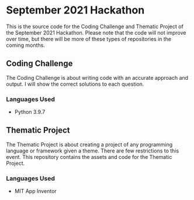 # September 2021 Hackathon
This is the source code for the Coding Challenge and Thematic Project of the September 2021 Hackathon. Please note that the code will not improve over time, but there will be more of these types of repositories in the coming months.

## Coding Challenge

The Coding Challenge is about writing code with an accurate approach and output. I will show the correct solutions to each question.

### Languages Used
* Python 3.9.7

## Thematic Project

The Thematic Project is about creating a project of any programming language or framework given a theme. There are few restrictions to this event. This repository contains the assets and code for the Thematic Project.

### Languages Used
* MIT App Inventor

